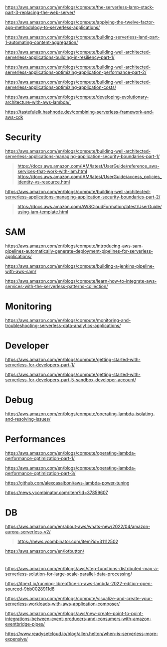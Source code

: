 https://aws.amazon.com/en/blogs/compute/the-serverless-lamp-stack-part-3-replacing-the-web-server/

https://aws.amazon.com/en/blogs/compute/applying-the-twelve-factor-app-methodology-to-serverless-applications/

https://aws.amazon.com/en/blogs/compute/building-serverless-land-part-1-automating-content-aggregation/

https://aws.amazon.com/en/blogs/compute/building-well-architected-serverless-applications-building-in-resiliency-part-1/

https://aws.amazon.com/en/blogs/compute/building-well-architected-serverless-applications-optimizing-application-performance-part-2/

https://aws.amazon.com/en/blogs/compute/building-well-architected-serverless-applications-optimizing-application-costs/

https://aws.amazon.com/en/blogs/compute/developing-evolutionary-architecture-with-aws-lambda/`

https://tastefulelk.hashnode.dev/combining-serverless-framework-and-aws-cdk

# Security
https://aws.amazon.com/en/blogs/compute/building-well-architected-serverless-applications-managing-application-security-boundaries-part-1/
> https://docs.aws.amazon.com/IAM/latest/UserGuide/reference_aws-services-that-work-with-iam.html
> https://docs.aws.amazon.com/IAM/latest/UserGuide/access_policies_identity-vs-resource.html

https://aws.amazon.com/en/blogs/compute/building-well-architected-serverless-applications-managing-application-security-boundaries-part-2/
> https://docs.aws.amazon.com/AWSCloudFormation/latest/UserGuide/using-iam-template.html

# SAM

https://aws.amazon.com/en/blogs/compute/introducing-aws-sam-pipelines-automatically-generate-deployment-pipelines-for-serverless-applications/

https://aws.amazon.com/en/blogs/compute/building-a-jenkins-pipeline-with-aws-sam/

https://aws.amazon.com/en/blogs/compute/learn-how-to-integrate-aws-services-with-the-serverless-patterns-collection/

# Monitoring
https://aws.amazon.com/en/blogs/compute/monitoring-and-troubleshooting-serverless-data-analytics-applications/

# Developer
https://aws.amazon.com/en/blogs/compute/getting-started-with-serverless-for-developers-part-1/

https://aws.amazon.com/en/blogs/compute/getting-started-with-serverless-for-developers-part-5-sandbox-developer-account/

# Debug
https://aws.amazon.com/en/blogs/compute/operating-lambda-isolating-and-resolving-issues/

# Performances
https://aws.amazon.com/en/blogs/compute/operating-lambda-performance-optimization-part-1/

https://aws.amazon.com/en/blogs/compute/operating-lambda-performance-optimization-part-3/

https://github.com/alexcasalboni/aws-lambda-power-tuning

https://news.ycombinator.com/item?id=37859607

# DB
https://aws.amazon.com/en/about-aws/whats-new/2022/04/amazon-aurora-serverless-v2/
> https://news.ycombinator.com/item?id=31112502

https://aws.amazon.com/en/iotbutton/

#
https://aws.amazon.com/en/blogs/aws/step-functions-distributed-map-a-serverless-solution-for-large-scale-parallel-data-processing/

https://itnext.io/running-libreoffice-in-aws-lambda-2022-edition-open-sourced-9bb0028911d8

https://aws.amazon.com/en/blogs/compute/visualize-and-create-your-serverless-workloads-with-aws-application-composer/

https://aws.amazon.com/en/blogs/aws/new-create-point-to-point-integrations-between-event-producers-and-consumers-with-amazon-eventbridge-pipes/

https://www.readysetcloud.io/blog/allen.helton/when-is-serverless-more-expensive/